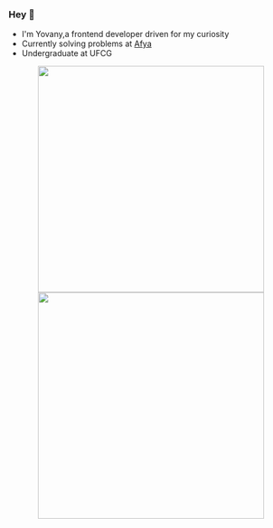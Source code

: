 ### Hey 👋
- I'm Yovany,a frontend developer driven for my curiosity
- Currently solving problems at [Afya](https://github.com/AfyaTech)
- Undergraduate at UFCG


<p align = "center">
  <img src = "https://github-readme-stats.vercel.app/api?username=yovanycunha&show_icons=true&theme=bear" width = 400>
  <img src = "https://github-readme-streak-stats.herokuapp.com?user=yovanycunha&theme=dark&hide_border=true" width = 400>
</p>